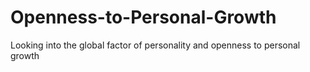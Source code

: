 Openness-to-Personal-Growth
===========================

Looking into the global factor of personality and openness to personal growth
